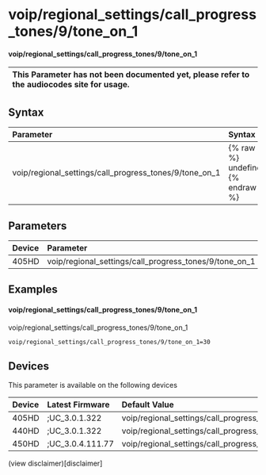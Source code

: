 ﻿---
description: voip/regional_settings/call_progress_tones/9/tone_on_1
search:
    keywords: ['voip','regional_settings','call_progress_tones','9','tone_on_1']
---

# voip/regional_settings/call_progress_tones/9/tone_on_1

#### voip/regional_settings/call_progress_tones/9/tone_on_1


| This Parameter has not been documented yet, please refer to the audiocodes site for usage.  |
| :--- |

## Syntax
| Parameter | Syntax |
| :--- | :--- |
|voip/regional_settings/call_progress_tones/9/tone_on_1 | {% raw %} undefined {% endraw %} |

## Parameters
|Device|Parameter|value|Description|
|:---|:---|:---|:---|
| 405HD | voip/regional_settings/call_progress_tones/9/tone_on_1 |  |  |

## Examples
#### voip/regional_settings/call_progress_tones/9/tone_on_1

voip/regional_settings/call_progress_tones/9/tone_on_1

```
voip/regional_settings/call_progress_tones/9/tone_on_1=30
```

## Devices
This parameter is available on the following devices

| Device | Latest Firmware | Default Value |
|:---|:---|:---|
| 405HD | ;UC_3.0.1.322 | voip/regional_settings/call_progress_tones/9/tone_on_1=30 
| 440HD | ;UC_3.0.1.322 | voip/regional_settings/call_progress_tones/9/tone_on_1=30 
| 450HD | ;UC_3.0.4.111.77 | voip/regional_settings/call_progress_tones/9/tone_on_1=30 

(view disclaimer)[disclaimer]
